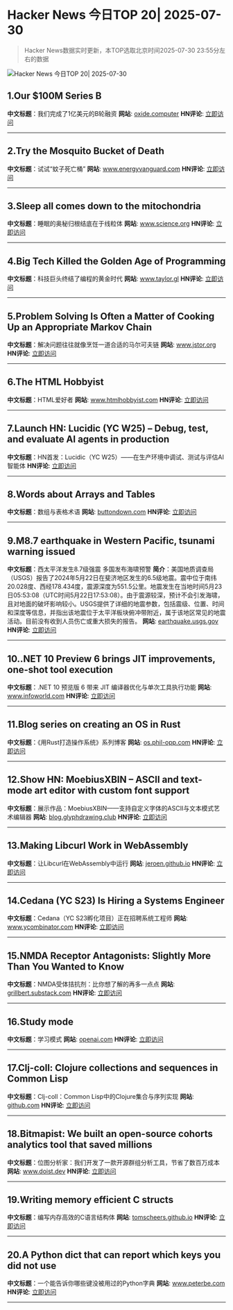 # Hacker News 今日TOP 20| 2025-07-30

> Hacker News数据实时更新，本TOP选取北京时间2025-07-30 23:55分左右的数据

![Hacker News 今日TOP 20| 2025-07-30](https://img.chuhaix.com/2024/0910_imageFile-1665440404179-628424718_1725901191.png)

## 1.Our $100M Series B
**中文标题**：我们完成了1亿美元的B轮融资
**网站**:  <a href='https://oxide.computer/blog/our-100m-series-b' target='_blank' rel='nofollow'>oxide.computer</a>
**HN评论**:  <a href='https://news.ycombinator.com/item?id=44733817&utm_source=www.chuhaix.com' target='_blank' rel='nofollow'>立即访问</a>

---

## 2.Try the Mosquito Bucket of Death
**中文标题**：试试“蚊子死亡桶”
**网站**:  <a href='https://www.energyvanguard.com/blog/try-the-mosquito-bucket-of-death/' target='_blank' rel='nofollow'>www.energyvanguard.com</a>
**HN评论**:  <a href='https://news.ycombinator.com/item?id=44733888&utm_source=www.chuhaix.com' target='_blank' rel='nofollow'>立即访问</a>

---

## 3.Sleep all comes down to the mitochondria
**中文标题**：睡眠的奥秘归根结底在于线粒体
**网站**:  <a href='https://www.science.org/content/blog-post/it-all-comes-down-mitochondria' target='_blank' rel='nofollow'>www.science.org</a>
**HN评论**:  <a href='https://news.ycombinator.com/item?id=44732020&utm_source=www.chuhaix.com' target='_blank' rel='nofollow'>立即访问</a>

---

## 4.Big Tech Killed the Golden Age of Programming
**中文标题**：科技巨头终结了编程的黄金时代
**网站**:  <a href='https://www.taylor.gl/blog/29' target='_blank' rel='nofollow'>www.taylor.gl</a>
**HN评论**:  <a href='https://news.ycombinator.com/item?id=44735081&utm_source=www.chuhaix.com' target='_blank' rel='nofollow'>立即访问</a>

---

## 5.Problem Solving Is Often a Matter of Cooking Up an Appropriate Markov Chain
**中文标题**：解决问题往往就像烹饪一道合适的马尔可夫链
**网站**:  <a href='https://www.jstor.org/stable/41548580' target='_blank' rel='nofollow'>www.jstor.org</a>
**HN评论**:  <a href='https://news.ycombinator.com/item?id=44733341&utm_source=www.chuhaix.com' target='_blank' rel='nofollow'>立即访问</a>

---

## 6.The HTML Hobbyist
**中文标题**：HTML爱好者
**网站**:  <a href='https://www.htmlhobbyist.com/' target='_blank' rel='nofollow'>www.htmlhobbyist.com</a>
**HN评论**:  <a href='https://news.ycombinator.com/item?id=44733119&utm_source=www.chuhaix.com' target='_blank' rel='nofollow'>立即访问</a>

---

## 7.Launch HN: Lucidic (YC W25) – Debug, test, and evaluate AI agents in production
**中文标题**：HN首发：Lucidic（YC W25）——在生产环境中调试、测试与评估AI智能体
**HN评论**:  <a href='https://news.ycombinator.com/item?id=44735843&utm_source=www.chuhaix.com' target='_blank' rel='nofollow'>立即访问</a>

---

## 8.Words about Arrays and Tables
**中文标题**：数组与表格术语
**网站**:  <a href='https://buttondown.com/hillelwayne/archive/2000-words-about-arrays-and-tables/' target='_blank' rel='nofollow'>buttondown.com</a>
**HN评论**:  <a href='https://news.ycombinator.com/item?id=44735334&utm_source=www.chuhaix.com' target='_blank' rel='nofollow'>立即访问</a>

---

## 9.M8.7 earthquake in Western Pacific, tsunami warning issued
**中文标题**：西太平洋发生8.7级强震 多国发布海啸预警
**简介**：美国地质调查局（USGS）报告了2024年5月22日在斐济地区发生的6.5级地震。震中位于南纬20.028度、西经178.434度，震源深度为551.5公里。地震发生在当地时间5月23日05:53:08（UTC时间5月22日17:53:08）。由于震源较深，预计不会引发海啸，且对地面的破坏影响较小。USGS提供了详细的地震参数，包括震级、位置、时间和深度等信息，并指出该地震位于太平洋板块俯冲带附近，属于该地区常见的地震活动。目前没有收到人员伤亡或重大损失的报告。
**网站**:  <a href='https://earthquake.usgs.gov/earthquakes/eventpage/us6000qw60/executive' target='_blank' rel='nofollow'>earthquake.usgs.gov</a>
**HN评论**:  <a href='https://news.ycombinator.com/item?id=44729865&utm_source=www.chuhaix.com' target='_blank' rel='nofollow'>立即访问</a>

---

## 10..NET 10 Preview 6 brings JIT improvements, one-shot tool execution
**中文标题**：.NET 10 预览版 6 带来 JIT 编译器优化与单次工具执行功能
**网站**:  <a href='https://www.infoworld.com/article/4023654/net-10-preview-6-brings-jit-improvements-one-shot-tool-execution.html' target='_blank' rel='nofollow'>www.infoworld.com</a>
**HN评论**:  <a href='https://news.ycombinator.com/item?id=44699174&utm_source=www.chuhaix.com' target='_blank' rel='nofollow'>立即访问</a>

---

## 11.Blog series on creating an OS in Rust
**中文标题**：《用Rust打造操作系统》系列博客
**网站**:  <a href='https://os.phil-opp.com/' target='_blank' rel='nofollow'>os.phil-opp.com</a>
**HN评论**:  <a href='https://news.ycombinator.com/item?id=44733094&utm_source=www.chuhaix.com' target='_blank' rel='nofollow'>立即访问</a>

---

## 12.Show HN: MoebiusXBIN – ASCII and text-mode art editor with custom font support
**中文标题**：展示作品：MoebiusXBIN——支持自定义字体的ASCII与文本模式艺术编辑器
**网站**:  <a href='https://blog.glyphdrawing.club/moebiusxbin-ascii-and-text-mode-art-editor-with-custom-font-support/' target='_blank' rel='nofollow'>blog.glyphdrawing.club</a>
**HN评论**:  <a href='https://news.ycombinator.com/item?id=44733742&utm_source=www.chuhaix.com' target='_blank' rel='nofollow'>立即访问</a>

---

## 13.Making Libcurl Work in WebAssembly
**中文标题**：让Libcurl在WebAssembly中运行
**网站**:  <a href='https://jeroen.github.io/notes/webassembly-curl/' target='_blank' rel='nofollow'>jeroen.github.io</a>
**HN评论**:  <a href='https://news.ycombinator.com/item?id=44733734&utm_source=www.chuhaix.com' target='_blank' rel='nofollow'>立即访问</a>

---

## 14.Cedana (YC S23) Is Hiring a Systems Engineer
**中文标题**：Cedana（YC S23孵化项目）正在招聘系统工程师
**网站**:  <a href='https://www.ycombinator.com/companies/cedana/jobs/zRmK2by-systems-engineer-advanced-orchestration' target='_blank' rel='nofollow'>www.ycombinator.com</a>
**HN评论**:  <a href='https://news.ycombinator.com/item?id=44733086&utm_source=www.chuhaix.com' target='_blank' rel='nofollow'>立即访问</a>

---

## 15.NMDA Receptor Antagonists: Slightly More Than You Wanted to Know
**中文标题**：NMDA受体拮抗剂：比你想了解的再多一点点
**网站**:  <a href='https://grillbert.substack.com/p/nmda-receptor-antagonists-a-bit-more' target='_blank' rel='nofollow'>grillbert.substack.com</a>
**HN评论**:  <a href='https://news.ycombinator.com/item?id=44734260&utm_source=www.chuhaix.com' target='_blank' rel='nofollow'>立即访问</a>

---

## 16.Study mode
**中文标题**：学习模式
**网站**:  <a href='https://openai.com/index/chatgpt-study-mode/' target='_blank' rel='nofollow'>openai.com</a>
**HN评论**:  <a href='https://news.ycombinator.com/item?id=44725764&utm_source=www.chuhaix.com' target='_blank' rel='nofollow'>立即访问</a>

---

## 17.Clj-coll: Clojure collections and sequences in Common Lisp
**中文标题**：Clj-coll：Common Lisp中的Clojure集合与序列实现
**网站**:  <a href='https://github.com/dtenny/clj-coll' target='_blank' rel='nofollow'>github.com</a>
**HN评论**:  <a href='https://news.ycombinator.com/item?id=44694606&utm_source=www.chuhaix.com' target='_blank' rel='nofollow'>立即访问</a>

---

## 18.Bitmapist: We built an open-source cohorts analytics tool that saved millions
**中文标题**：位图分析家：我们开发了一款开源群组分析工具，节省了数百万成本
**网站**:  <a href='https://www.doist.dev/bitmapist/' target='_blank' rel='nofollow'>www.doist.dev</a>
**HN评论**:  <a href='https://news.ycombinator.com/item?id=44733983&utm_source=www.chuhaix.com' target='_blank' rel='nofollow'>立即访问</a>

---

## 19.Writing memory efficient C structs
**中文标题**：编写内存高效的C语言结构体
**网站**:  <a href='https://tomscheers.github.io/2025/07/29/writing-memory-efficient-structs-post.html' target='_blank' rel='nofollow'>tomscheers.github.io</a>
**HN评论**:  <a href='https://news.ycombinator.com/item?id=44733968&utm_source=www.chuhaix.com' target='_blank' rel='nofollow'>立即访问</a>

---

## 20.A Python dict that can report which keys you did not use
**中文标题**：一个能告诉你哪些键没被用过的Python字典
**网站**:  <a href='https://www.peterbe.com/plog/a-python-dict-that-can-report-which-keys-you-did-not-use' target='_blank' rel='nofollow'>www.peterbe.com</a>
**HN评论**:  <a href='https://news.ycombinator.com/item?id=44698413&utm_source=www.chuhaix.com' target='_blank' rel='nofollow'>立即访问</a>

---

